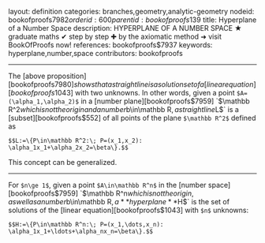 layout: definition
categories: branches,geometry,analytic-geometry
nodeid: bookofproofs$7982
orderid: 600
parentid: bookofproofs$139
title: Hyperplane of a Number Space
description: HYPERPLANE OF A NUMBER SPACE &#9733; graduate maths &#10004; step by step &#10010; by the axiomatic method &#10140; visit BookOfProofs now!
references: bookofproofs$7937
keywords: hyperplane,number,space
contributors: bookofproofs

---
The [above proposition][bookofproofs$7980] shows that a straight line is a solution set of a [linear equation][bookofproofs$1043] with two unknowns. In other words, given a point `$A=(\alpha_1,\alpha_2)$` in a [number plane][bookofproofs$7959] `$\mathbb R^2$` which is not the origin and a number `$b\in\mathbb R$`, a straight line `$L$` is a [subset][bookofproofs$552] of all points of the plane `$\mathbb R^2$` defined as

`$$L:=\{P\in\mathbb R^2:\; P=(x_1,x_2): \alpha_1x_1+\alpha_2x_2=\beta\}.$$`

This concept can be generalized.

---

For `$n\ge 1$`, given a point `$A\in\mathbb R^n$` in the [number space][bookofproofs$7959] `$\mathbb R^n$` which is not the origin, as well as a number `$b\in\mathbb R$`, a **hyperplane** `$H$` is the set of solutions of the [linear equation][bookofproofs$1043] with `$n$` unknowns:

`$$H:=\{P\in\mathbb R^n:\; P=(x_1,\dots,x_n): \alpha_1x_1+\ldots+\alpha_nx_n=\beta\}.$$`
